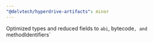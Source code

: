 ```yaml
---
"@delvtech/hyperdrive-artifacts": minor
---
```


Optimized types and reduced fields to `abi`, bytecode`, and `methodIdentifiers`
